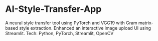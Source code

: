 # AI-Style-Transfer-App
A neural style transfer tool using PyTorch and VGG19 with Gram matrix-based style extraction. Enhanced   an interactive image upload UI using Streamlit. Tech: Python, PyTorch, Streamlit, OpenCV





